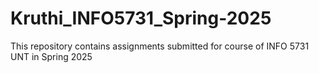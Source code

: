 # Kruthi_INFO5731_Spring-2025
This repository contains assignments submitted for course of INFO 5731 UNT in Spring 2025
